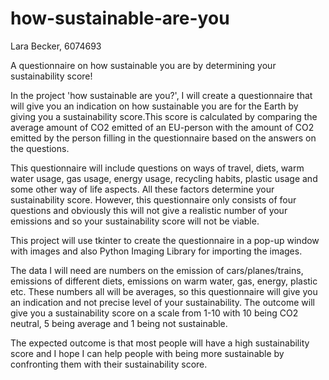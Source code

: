 # how-sustainable-are-you
Lara Becker, 6074693

A questionnaire on how sustainable you are by determining your sustainability score!

In the project 'how sustainable are you?', I will create a questionnaire that will give you an indication on how sustainable you are for the Earth by giving you a sustainability score.This score is calculated by comparing the average amount of CO2 emitted of an EU-person with the amount of CO2 emitted by the person filling in the questionnaire based on the answers on the questions. 

This questionnaire will include questions on ways of travel, diets, warm water usage, gas usage, energy usage, recycling habits, plastic usage and some other way of life aspects. All these factors determine your sustainability score. However, this questionnaire only consists of four questions and obviously this will not give a realistic number of your emissions and so your sustainability score will not be viable. 

This project will use tkinter to create the questionnaire in a pop-up window with images and also Python Imaging Library for importing the images.

The data I will need are numbers on the emission of cars/planes/trains, emissions of different diets, emissions on warm water, gas, energy, plastic etc. These numbers all will be averages, so this questionnaire will give you an indication and not precise level of your sustainability. The outcome will give you a sustainability score on a scale from 1-10 with 10 being CO2 neutral, 5 being average and 1 being not sustainable.

The expected outcome is that most people will have a high sustainability score and I hope I can help people with being more sustainable by confronting them with their sustainability score. 


